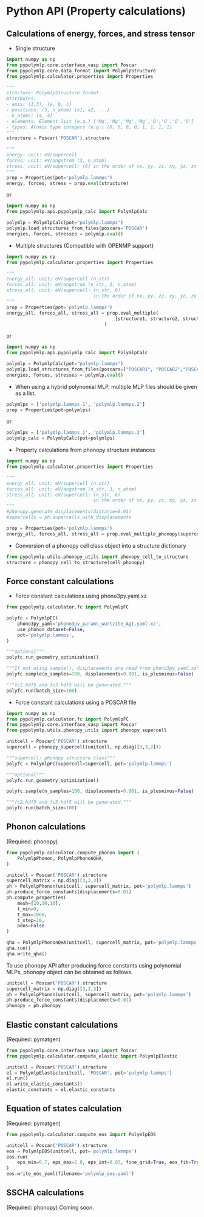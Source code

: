 # Python API (Property calculations)
## Calculations of energy, forces, and stress tensor

- Single structure
```python
import numpy as np
from pypolymlp.core.interface_vasp import Poscar
from pypolymlp.core.data_format import PolymlpStructure
from pypolymlp.calculator.properties import Properties

"""
structure: PolymlpStructure format.
Attributes:
- axis: (3,3), [a, b, c]
- positions: (3, n_atom) [x1, x2, ...]
- n_atoms: [4, 4]
- elements: Element list (e.g.) ['Mg','Mg','Mg','Mg','O','O','O','O']
- types: Atomic type integers (e.g.) [0, 0, 0, 0, 1, 1, 1, 1]
"""
structure = Poscar('POSCAR').structure

"""
energy: unit: eV/supercell
forces: unit: eV/angstrom (3, n_atom)
stress: unit: eV/supercell: (6) in the order of xx, yy, zz, xy, yz, zx
"""
prop = Properties(pot='polymlp.lammps')
energy, forces, stress = prop.eval(structure)
```
or
```python
import numpy as np
from pypolymlp.api.pypolymlp_calc import PolymlpCalc

polymlp = PolymlpCalc(pot="polymlp.lammps")
polymlp.load_structures_from_files(poscars='POSCAR')
energies, forces, stresses = polymlp.eval()
```

- Multiple structures (Compatible with OPENMP support)
```python
import numpy as np
from pypolymlp.calculator.properties import Properties

"""
energy_all: unit: eV/supercell (n_str)
forces_all: unit: eV/angstrom (n_str, 3, n_atom)
stress_all: unit: eV/supercell: (n_str, 6)
                                in the order of xx, yy, zz, xy, yz, zx
"""
prop = Properties(pot='polymlp.lammps')
energy_all, forces_all, stress_all = prop.eval_multiple(
                                        [structure1, structure2, structure3]
                                    )
```
or
```python
import numpy as np
from pypolymlp.api.pypolymlp_calc import PolymlpCalc

polymlp = PolymlpCalc(pot="polymlp.lammps")
polymlp.load_structures_from_files(poscars=["POSCAR1", "POSCAR2","POSCAR3"])
energies, forces, stresses = polymlp.eval()
```

- When using a hybrid polynomial MLP, multiple MLP files should be given as a list.
```python
polymlps = ['polymlp.lammps.1', 'polymlp.lammps.2']
prop = Properties(pot=polymlps)
```
or
```python
polymlps = ['polymlp.lammps.1', 'polymlp.lammps.2']
polymlp_calc = PolymlpCalc(pot=polymlps)
```


- Property calculations from phonopy structure instances
```python
import numpy as np
from pypolymlp.calculator.properties import Properties

"""
energy_all: unit: eV/supercell (n_str)
forces_all: unit: eV/angstrom (n_str, 3, n_atom)
stress_all: unit: eV/supercell: (n_str, 6)
                                in the order of xx, yy, zz, xy, yz, zx
"""
#phonopy.generate_displacements(distance=0.01)
#supercells = ph.supercells_with_displacements

prop = Properties(pot='polymlp.lammps')
energy_all, forces_all, stress_all = prop.eval_multiple_phonopy(supercells)
```

- Conversion of a phonopy cell class object into a structure dictionary
```python
from pypolymlp.utils.phonopy_utils import phonopy_cell_to_structure
structure = phonopy_cell_to_structure(cell_phonopy)
```


## Force constant calculations
- Force constant calculations using phono3py.yaml.xz
```python
from pypolymlp.calculator.fc import PolymlpFC

polyfc = PolymlpFC(
    phono3py_yaml='phono3py_params_wurtzite_AgI.yaml.xz',
    use_phonon_dataset=False,
    pot='polymlp.lammps',
)

"""optional"""
polyfc.run_geometry_optimization()

"""If not using sample(), displacements are read from phono3py.yaml.xz"""
polyfc.sample(n_samples=100, displacements=0.001, is_plusminus=False)

"""fc2.hdf5 and fc3.hdf5 will be generated."""
polyfc.run(batch_size=100)
```

- Force constant calculations using a POSCAR file
```python
import numpy as np
from pypolymlp.calculator.fc import PolymlpFC
from pypolymlp.core.interface_vasp import Poscar
from pypolymlp.utils.phonopy_utils import phonopy_supercell

unitcell = Poscar('POSCAR').structure
supercell = phonopy_supercell(unitcell, np.diag([3,3,2]))

"""supercell: phonopy structure class"""
polyfc = PolymlpFC(supercell=supercell, pot='polymlp.lammps')

"""optional"""
polyfc.run_geometry_optimization()

polyfc.sample(n_samples=100, displacements=0.001, is_plusminus=False)

"""fc2.hdf5 and fc3.hdf5 will be generated."""
polyfc.run(batch_size=100)
```

## Phonon calculations
(Required: phonopy)
```python
from pypolymlp.calculator.compute_phonon import (
    PolymlpPhonon, PolymlpPhononQHA,
)

unitcell = Poscar('POSCAR').structure
supercell_matrix = np.diag([3,3,3])
ph = PolymlpPhonon(unitcell, supercell_matrix, pot='polymlp.lammps')
ph.produce_force_constants(displacements=0.01)
ph.compute_properties(
    mesh=[10,10,10],
    t_min=0,
    t_max=1000,
    t_step=10,
    pdos=False
)

qha = PolymlpPhononQHA(unitcell, supercell_matrix, pot='polymlp.lammps')
qha.run()
qha.write_qha()
```

To use phonopy API after producing force constants using polynomial MLPs, phonopy object can be obtained as follows.
```python
unitcell = Poscar('POSCAR').structure
supercell_matrix = np.diag([3,3,3])
ph = PolymlpPhonon(unitcell, supercell_matrix, pot='polymlp.lammps')
ph.produce_force_constants(displacements=0.01)
phonopy = ph.phonopy
```

## Elastic constant calculations
(Required: pymatgen)
```python
from pypolymlp.core.interface_vasp import Poscar
from pypolymlp.calculator.compute_elastic import PolymlpElastic

unitcell = Poscar('POSCAR').structure
el = PolymlpElastic(unitcell, 'POSCAR', pot='polymlp.lammps')
el.run()
el.write_elastic_constants()
elastic_constants = el.elastic_constants
```

## Equation of states calculation
(Required: pymatgen)
```python
from pypolymlp.calculator.compute_eos import PolymlpEOS

unitcell = Poscar('POSCAR').structure
eos = PolymlpEOS(unitcell, pot='polymlp.lammps')
eos.run(
    eps_min=0.7, eps_max=2.0, eps_int=0.03, fine_grid=True, eos_fit=True
)
eos.write_eos_yaml(filename='polymlp_eos.yaml')
```

## SSCHA calculations
(Required: phonopy)
Coming soon.
